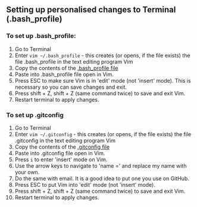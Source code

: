 ## Setting up personalised changes to Terminal (.bash_profile)

### To set up .bash_profile:  
1. Go to Terminal
1. Enter `vim ~/.bash_profile` - this creates (or opens, if the file exists) the file .bash_profile in the text editing program Vim
1. Copy the contents of the [.bash_profile file](./.bash_profile)
1. Paste into .bash_profile file open in Vim.
1. Press ESC to make sure Vim is in 'edit' mode (not 'insert' mode). This is necessary so you can save changes and exit. 
1. Press shift + Z, shift + Z (same command twice) to save and exit Vim.
1. Restart terminal to apply changes.

### To set up .gitconfig
1. Go to Terminal
1. Enter `vim ~/.gitconfig` - this creates (or opens, if the file exists) the file .gitconfig in the text editing program Vim
1. Copy the contents of the [.gitconfig file](./.gitconfig)
1. Paste into .gitconfig file open in Vim.
1. Press `i` to enter 'insert' mode on Vim. 
1. Use the arrow keys to navigate to 'name =' and replace my name with your own. 
1. Do the same with email. It is a good idea to put one you use on GitHub. 
1. Press ESC to put Vim into 'edit' mode (not 'insert' mode). 
1. Press shift + Z, shift + Z (same command twice) to save and exit Vim. 
1. Restart terminal to apply changes.
